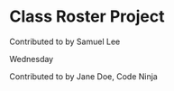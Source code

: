 # Class Roster Project
Contributed to by Samuel Lee

Wednesday

Contributed to by Jane Doe, Code Ninja

